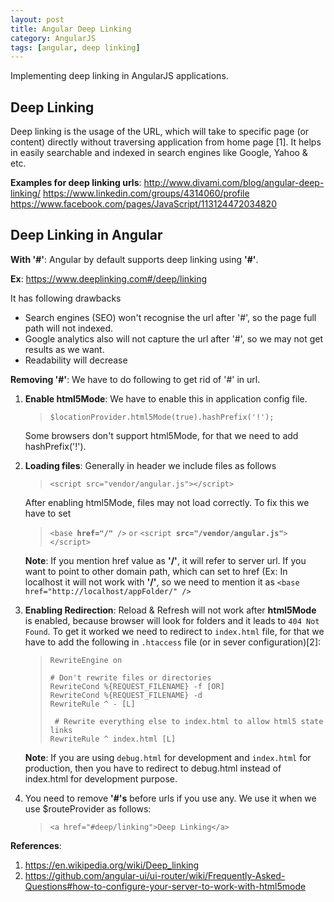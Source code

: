 ```yaml
---
layout: post
title: Angular Deep Linking
category: AngularJS
tags: [angular, deep linking]
---
```


Implementing deep linking in AngularJS applications.

Deep Linking
------------
Deep linking is the usage of the URL, which will take to specific page (or content) directly without traversing application from home page [1]. It helps in easily searchable and indexed in search engines like Google, Yahoo & etc.

**Examples for deep linking urls**:
http://www.divami.com/blog/angular-deep-linking/
https://www.linkedin.com/groups/4314060/profile
https://www.facebook.com/pages/JavaScript/113124472034820
 
 
Deep Linking in Angular
-----------------------
**With '#'**:
Angular by default supports deep linking using **'#'**.

**Ex**: https://www.deeplinking.com#/deep/linking

It has following drawbacks

 - Search engines (SEO) won't recognise the url after '#', so the page full path will not indexed.
 - Google analytics also will not  capture the url after '#', so we may not get results as we want.
 - Readability will decrease


**Removing '#'**: 
 We have to do following to get rid of '#' in url.
 
1. **Enable html5Mode**: We have to enable this in application config file.

	> `$locationProvider.html5Mode(true).hashPrefix('!');`

	Some browsers don't support html5Mode, for that we need to add hashPrefix('!').

2. **Loading files**: Generally in header we include files as follows

	> `<script src="vendor/angular.js"></script>` 

	After enabling html5Mode, files may not load correctly. To fix this we have to set

    > `<base `**`href="/"`**` />`
	`or`
    `<script `**`src="/vendor/angular.js"`**`></script>`

	**Note**: If you mention href value as **'/'**, it will refer to server url. If you want to point to other domain path, which can set to href (Ex: In localhost it will not work with **'/'**, so we need to mention it as `<base href="http://localhost/appFolder/" />`

3.  **Enabling Redirection**: Reload & Refresh will not work after **html5Mode** is enabled, because browser will look for folders and it leads to `404 Not Found`. To get it worked we need to redirect to `index.html` file, for that we have to add the following in `.htaccess` file (or in sever configuration)[2]:

	>     RewriteEngine on
	>     
	>     # Don't rewrite files or directories
	>     RewriteCond %{REQUEST_FILENAME} -f [OR]
	>     RewriteCond %{REQUEST_FILENAME} -d
	>     RewriteRule ^ - [L]
	>      
	>      # Rewrite everything else to index.html to allow html5 state links
	>     RewriteRule ^ index.html [L]

	**Note**: If you are using `debug.html` for development and `index.html` for production, then you have to redirect to debug.html instead of index.html for development purpose.

4. You need to remove **'#'s** before urls if you use any. We use it when we use  $routeProvider as follows:

	> `<a href="#deep/linking">Deep Linking</a>`

**References**:

1. https://en.wikipedia.org/wiki/Deep_linking
2. https://github.com/angular-ui/ui-router/wiki/Frequently-Asked-Questions#how-to-configure-your-server-to-work-with-html5mode